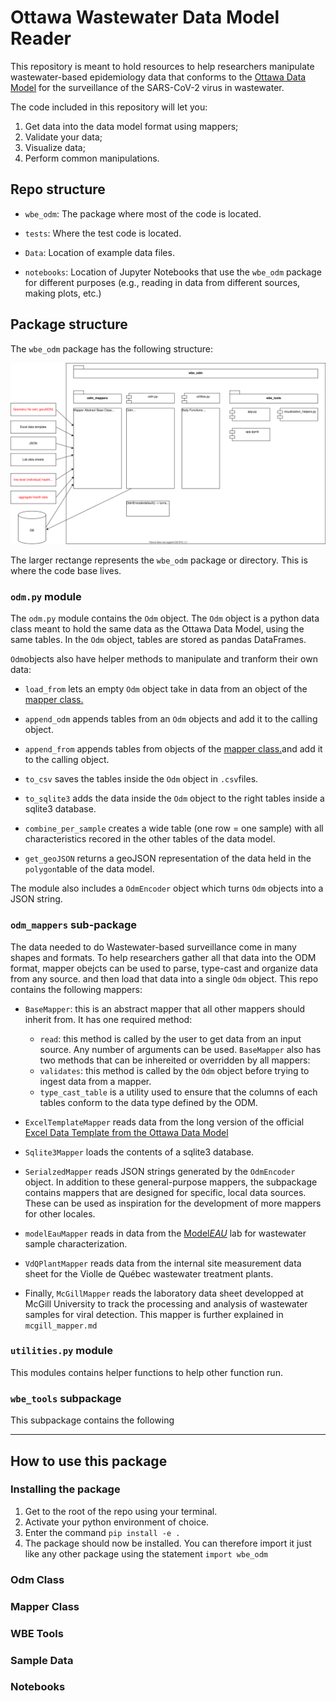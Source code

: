# Ottawa Wastewater Data Model Reader

This repository is meant to hold resources to help researchers manipulate wastewater-based epidemiology data that conforms to the [Ottawa Data Model](https://github.com/Big-Life-Lab/covid-19-wastewater/) for the surveillance of the SARS-CoV-2 virus in wastewater.

The code included in this repository will let you:

1. Get data into the data model format using mappers;
2. Validate your data;
3. Visualize data;
4. Perform common manipulations.

## Repo structure

* `wbe_odm`: The package where most of the code is located.

* `tests`: Where the test code is located.

* `Data`: Location of example data files.

* `notebooks`: Location of Jupyter Notebooks that use the `wbe_odm` package for different purposes (e.g., reading in data from different sources, making plots, etc.)

## Package structure

The `wbe_odm` package has the following structure:

![ODM Import Structure](wbe_odm.svg)

The larger rectange represents the `wbe_odm` package or directory. This is where the code base lives.

### `odm.py` module

The `odm.py` module contains the `Odm` object.
The `Odm` object is a python data class meant to hold the same data as the Ottawa Data Model, using the same tables. In the `Odm` object, tables are stored as pandas DataFrames.

`Odm`objects also have helper methods to manipulate and tranform their own data:

* `load_from` lets an empty `Odm` object take in data from an object of the [mapper class.](###Mapper-Class)
* `append_odm` appends tables from an `Odm` objects and add it to the calling object.
* `append_from` appends tables from objects of the [mapper class.](###Mapper-Class)and add it to the calling object.
* `to_csv` saves the tables inside the `Odm` object in `.csv`files.
* `to_sqlite3` adds the data inside the `Odm` object to the right tables inside a sqlite3 database.
* `combine_per_sample` creates a wide table (one row = one sample) with all characteristics recored in the other tables of the data model.

* `get_geoJSON` returns a geoJSON representation of the data held in the `polygon`table of the data model.

The module also includes a `OdmEncoder` object which turns `Odm` objects into a JSON string.

### `odm_mappers` sub-package

The data needed to do Wastewater-based surveillance come in many shapes and formats. To help researchers gather all that data into the ODM format, mapper obejcts can be used to parse, type-cast and organize data from any source. and then load that data into a single `Odm` object. This repo contains the following mappers:

* `BaseMapper`: this is an abstract mapper that all other mappers should inherit from. It has one required method:
  * `read`: this method is called by the user to get data from an input source. Any number of arguments can be used.
  `BaseMapper` also has two methods that can be inhereited or overridden by all mappers:
  * `validates`: this method is called by the `Odm` object before trying to ingest data from a mapper.
  * `type_cast_table` is a utility used to ensure that the columns of each tables conform to the data type defined by the ODM.

* `ExcelTemplateMapper` reads data from the long version of the official [Excel Data Template from the Ottawa Data Model](https://github.com/Big-Life-Lab/covid-19-wastewater/blob/main/template/Data%20Model%20-%20Quebec%20Template%20v1.1.xlsx)

* `Sqlite3Mapper` loads the contents of a sqlite3 database.
* `SerialzedMapper` reads JSON strings generated by the `OdmEncoder` object.
In addition to these general-purpose mappers, the subpackage contains mappers that are designed for specific, local data sources. These can be used as inspiration for the development of more mappers for other locales.

* `modelEauMapper` reads in data from the [Model*EAU*](https://github.com/modelEAU) lab for wastewater sample characterization.
* `VdQPlantMapper` reads data from the internal site measurement data sheet for the Violle de Québec wastewater treatment plants.
* Finally, `McGillMapper` reads the laboratory data sheet developped at McGill University to track the processing and analysis of wastewater samples for viral detection. This mapper is further explained in `mcgill_mapper.md`

### `utilities.py` module

This modules contains helper functions to help other function run.

### `wbe_tools` subpackage

This subpackage contains the following
___

## How to use this package

### Installing the package

1. Get to the root of the repo using your terminal.
2. Activate your python environment of choice.
3. Enter the command `pip install -e .`
4. The package should now be installed. You can therefore import it just like any other package using the statement `import wbe_odm`

### Odm Class

### Mapper Class

### WBE Tools

### Sample Data

### Notebooks
